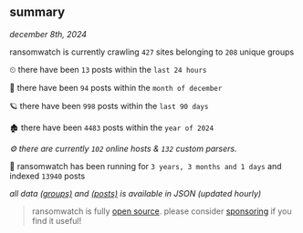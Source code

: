 
## summary
_december 8th, 2024_

ransomwatch is currently crawling `427` sites belonging to `208` unique groups

⏲ there have been `13` posts within the `last 24 hours`

🦈 there have been `94` posts within the `month of december`

🪐 there have been `998` posts within the `last 90 days`

🏚 there have been `4483` posts within the `year of 2024`

_⚙️ there are currently `102` online hosts & `132` custom parsers._

🦕 ransomwatch has been running for `3 years, 3 months and 1 days` and indexed `13940` posts

_all data  [(groups)](http://ransomwhat.telemetry.ltd/groups) and [(posts)](http://ransomwhat.telemetry.ltd/posts) is available in JSON (updated hourly)_

> ransomwatch is fully [open source](https://github.com/joshhighet/ransomwatch#ransomwatch--). please consider [sponsoring](https://github.com/sponsors/joshhighet) if you find it useful!
